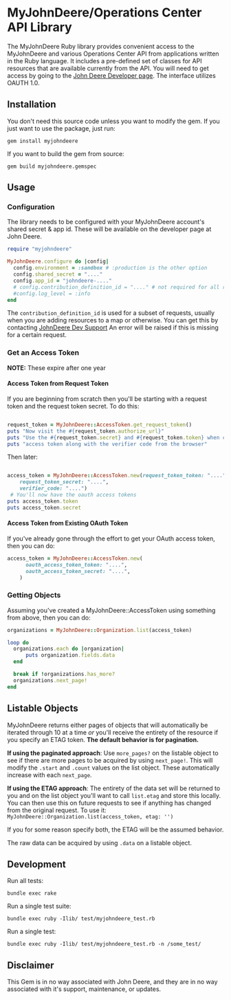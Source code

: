 # MyJohnDeere/Operations Center API Library

The MyJohnDeere Ruby library provides convenient access to the MyJohnDeere and various Operations Center API from applications written in the Ruby language. It includes a pre-defined set of classes for API resources that are available currently from the API. You will need to get access by going to the [John Deere Developer page](https://developer.deere.com/#!welcome). The interface utilizes OAUTH 1.0.

## Installation

You don't need this source code unless you want to modify the gem. If you just want to use the package, just run:

`gem install myjohndeere`

If you want to build the gem from source:

`gem build myjohndeere.gemspec`

## Usage

### Configuration

The library needs to be configured with your MyJohnDeere account's shared secret & app id. These will be available on the developer page at John Deere.

``` ruby
require "myjohndeere"

MyJohnDeere.configure do |config|
  config.environment = :sandbox # :production is the other option
  config.shared_secret = "...."
  config.app_id = "johndeere-...."
  # config.contribution_definition_id = "...." # not required for all requests
  #config.log_level = :info
end

```

The `contribution_definition_id` is used for a subset of requests, usually when you are adding resources to a map or otherwise. You can get this by contacting [JohnDeere Dev Support](APIDevSupport@johndeere.com) An error will be raised if this is missing for a certain request.

### Get an Access Token

**NOTE:** These expire after one year

#### Access Token from Request Token
If you are beginning from scratch then you'll be starting with a request token and the request token secret. To do this:


``` ruby

request_token = MyJohnDeere::AccessToken.get_request_token()
puts "Now visit the #{request_token.authorize_url}"
puts "Use the #{request_token.secret} and #{request_token.token} when creating the "
puts "access token along with the verifier code from the browser"

```

Then later:
``` ruby

access_token = MyJohnDeere::AccessToken.new(request_token_token: "....", 
    request_token_secret: "....",
    verifier_code: "....")
 # You'll now have the oauth access tokens
puts access_token.token
puts access_token.secret

```

#### Access Token from Existing OAuth Token

If you've already gone through the effort to get your OAuth access token, then you can do:

``` ruby
access_token = MyJohnDeere::AccessToken.new(
      oauth_access_token_token: "....",
      oauth_access_token_secret: "....",
    )
```
### Getting Objects

Assuming you've created a MyJohnDeere::AccessToken using something from above, then you can do:

``` ruby
organizations = MyJohnDeere::Organization.list(access_token)

loop do
  organizations.each do |organization|
      puts organization.fields.data
  end

  break if !organizations.has_more?
  organizations.next_page!
end

```

## Listable Objects

MyJohnDeere returns either pages of objects that will automatically be iterated through 10 at a time *or* you'll receive the entirety of the resource if you specify an ETAG token. **The default behavior is for pagination.**

**If using the paginated approach**: Use `more_pages?` on the listable object to see if there are more pages to be acquired by using `next_page!`. This will modify the `.start` and `.count` values on the list object. These automatically increase with each `next_page`.

**If using the ETAG approach**: The entirety of the data set will be returned to you and on the list object you'll want to call `list.etag` and store this locally. You can then use this on future requests to see if anything has changed from the original request. To use it: `MyJohnDeere::Organization.list(access_token, etag: '')`

If you for some reason specify both, the ETAG will be the assumed behavior.

The raw data can be acquired by using `.data` on a listable object.


## Development

Run all tests:

    bundle exec rake

Run a single test suite:

    bundle exec ruby -Ilib/ test/myjohndeere_test.rb

Run a single test:

    bundle exec ruby -Ilib/ test/myjohndeere_test.rb -n /some_test/

## Disclaimer

This Gem is in no way associated with John Deere, and they are in no way associated with it's support, maintenance, or updates.